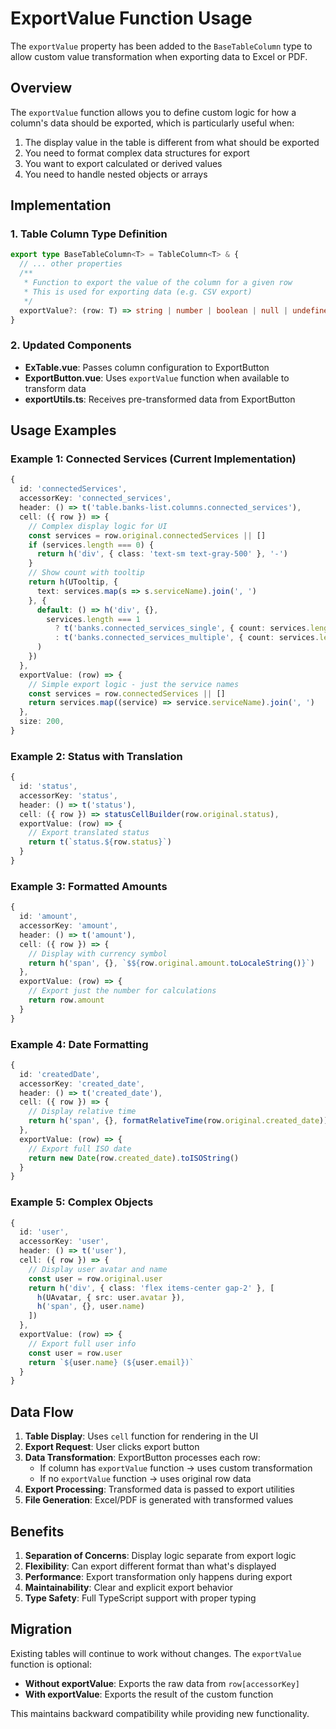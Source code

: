 # ExportValue Function Usage

The `exportValue` property has been added to the `BaseTableColumn` type to allow custom value transformation when exporting data to Excel or PDF.

## Overview

The `exportValue` function allows you to define custom logic for how a column's data should be exported, which is particularly useful when:

1. The display value in the table is different from what should be exported
2. You need to format complex data structures for export
3. You want to export calculated or derived values
4. You need to handle nested objects or arrays

## Implementation

### 1. Table Column Type Definition

```typescript
export type BaseTableColumn<T> = TableColumn<T> & {
  // ... other properties
  /**
   * Function to export the value of the column for a given row
   * This is used for exporting data (e.g. CSV export)
   */
  exportValue?: (row: T) => string | number | boolean | null | undefined
}
```

### 2. Updated Components

- **ExTable.vue**: Passes column configuration to ExportButton
- **ExportButton.vue**: Uses `exportValue` function when available to transform data
- **exportUtils.ts**: Receives pre-transformed data from ExportButton

## Usage Examples

### Example 1: Connected Services (Current Implementation)

```typescript
{
  id: 'connectedServices',
  accessorKey: 'connected_services',
  header: () => t('table.banks-list.columns.connected_services'),
  cell: ({ row }) => {
    // Complex display logic for UI
    const services = row.original.connectedServices || []
    if (services.length === 0) {
      return h('div', { class: 'text-sm text-gray-500' }, '-')
    }
    // Show count with tooltip
    return h(UTooltip, {
      text: services.map(s => s.serviceName).join(', ')
    }, {
      default: () => h('div', {},
        services.length === 1
          ? t('banks.connected_services_single', { count: services.length })
          : t('banks.connected_services_multiple', { count: services.length })
      )
    })
  },
  exportValue: (row) => {
    // Simple export logic - just the service names
    const services = row.connectedServices || []
    return services.map((service) => service.serviceName).join(', ')
  },
  size: 200,
}
```

### Example 2: Status with Translation

```typescript
{
  id: 'status',
  accessorKey: 'status',
  header: () => t('status'),
  cell: ({ row }) => statusCellBuilder(row.original.status),
  exportValue: (row) => {
    // Export translated status
    return t(`status.${row.status}`)
  }
}
```

### Example 3: Formatted Amounts

```typescript
{
  id: 'amount',
  accessorKey: 'amount',
  header: () => t('amount'),
  cell: ({ row }) => {
    // Display with currency symbol
    return h('span', {}, `$${row.original.amount.toLocaleString()}`)
  },
  exportValue: (row) => {
    // Export just the number for calculations
    return row.amount
  }
}
```

### Example 4: Date Formatting

```typescript
{
  id: 'createdDate',
  accessorKey: 'created_date',
  header: () => t('created_date'),
  cell: ({ row }) => {
    // Display relative time
    return h('span', {}, formatRelativeTime(row.original.created_date))
  },
  exportValue: (row) => {
    // Export full ISO date
    return new Date(row.created_date).toISOString()
  }
}
```

### Example 5: Complex Objects

```typescript
{
  id: 'user',
  accessorKey: 'user',
  header: () => t('user'),
  cell: ({ row }) => {
    // Display user avatar and name
    const user = row.original.user
    return h('div', { class: 'flex items-center gap-2' }, [
      h(UAvatar, { src: user.avatar }),
      h('span', {}, user.name)
    ])
  },
  exportValue: (row) => {
    // Export full user info
    const user = row.user
    return `${user.name} (${user.email})`
  }
}
```

## Data Flow

1. **Table Display**: Uses `cell` function for rendering in the UI
2. **Export Request**: User clicks export button
3. **Data Transformation**: ExportButton processes each row:
   - If column has `exportValue` function → uses custom transformation
   - If no `exportValue` function → uses original row data
4. **Export Processing**: Transformed data is passed to export utilities
5. **File Generation**: Excel/PDF is generated with transformed values

## Benefits

1. **Separation of Concerns**: Display logic separate from export logic
2. **Flexibility**: Can export different format than what's displayed
3. **Performance**: Export transformation only happens during export
4. **Maintainability**: Clear and explicit export behavior
5. **Type Safety**: Full TypeScript support with proper typing

## Migration

Existing tables will continue to work without changes. The `exportValue` function is optional:

- **Without exportValue**: Exports the raw data from `row[accessorKey]`
- **With exportValue**: Exports the result of the custom function

This maintains backward compatibility while providing new functionality.
